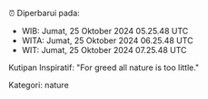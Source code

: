 ⏰ Diperbarui pada:
- WIB: Jumat, 25 Oktober 2024 05.25.48 UTC
- WITA: Jumat, 25 Oktober 2024 06.25.48 UTC
- WIT: Jumat, 25 Oktober 2024 07.25.48 UTC

Kutipan Inspiratif:
"For greed all nature is too little."


Kategori: nature

